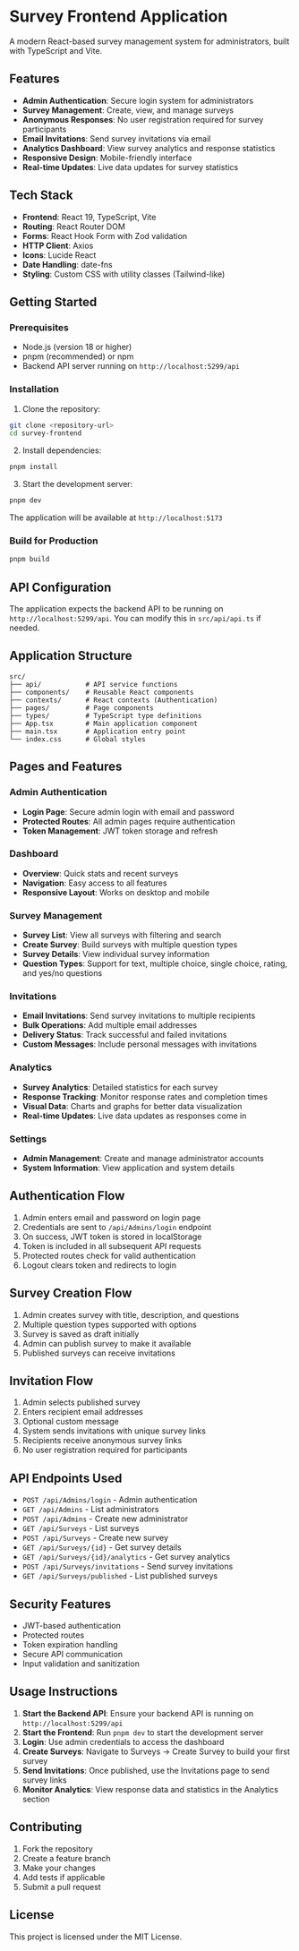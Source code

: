 # Survey Frontend Application

A modern React-based survey management system for administrators, built with TypeScript and Vite.

## Features

- **Admin Authentication**: Secure login system for administrators
- **Survey Management**: Create, view, and manage surveys
- **Anonymous Responses**: No user registration required for survey participants
- **Email Invitations**: Send survey invitations via email
- **Analytics Dashboard**: View survey analytics and response statistics
- **Responsive Design**: Mobile-friendly interface
- **Real-time Updates**: Live data updates for survey statistics

## Tech Stack

- **Frontend**: React 19, TypeScript, Vite
- **Routing**: React Router DOM
- **Forms**: React Hook Form with Zod validation
- **HTTP Client**: Axios
- **Icons**: Lucide React
- **Date Handling**: date-fns
- **Styling**: Custom CSS with utility classes (Tailwind-like)

## Getting Started

### Prerequisites

- Node.js (version 18 or higher)
- pnpm (recommended) or npm
- Backend API server running on `http://localhost:5299/api`

### Installation

1. Clone the repository:
```bash
git clone <repository-url>
cd survey-frontend
```

2. Install dependencies:
```bash
pnpm install
```

3. Start the development server:
```bash
pnpm dev
```

The application will be available at `http://localhost:5173`

### Build for Production

```bash
pnpm build
```

## API Configuration

The application expects the backend API to be running on `http://localhost:5299/api`. You can modify this in `src/api/api.ts` if needed.

## Application Structure

```
src/
├── api/           # API service functions
├── components/    # Reusable React components
├── contexts/      # React contexts (Authentication)
├── pages/         # Page components
├── types/         # TypeScript type definitions
├── App.tsx        # Main application component
├── main.tsx       # Application entry point
└── index.css      # Global styles
```

## Pages and Features

### Admin Authentication
- **Login Page**: Secure admin login with email and password
- **Protected Routes**: All admin pages require authentication
- **Token Management**: JWT token storage and refresh

### Dashboard
- **Overview**: Quick stats and recent surveys
- **Navigation**: Easy access to all features
- **Responsive Layout**: Works on desktop and mobile

### Survey Management
- **Survey List**: View all surveys with filtering and search
- **Create Survey**: Build surveys with multiple question types
- **Survey Details**: View individual survey information
- **Question Types**: Support for text, multiple choice, single choice, rating, and yes/no questions

### Invitations
- **Email Invitations**: Send survey invitations to multiple recipients
- **Bulk Operations**: Add multiple email addresses
- **Delivery Status**: Track successful and failed invitations
- **Custom Messages**: Include personal messages with invitations

### Analytics
- **Survey Analytics**: Detailed statistics for each survey
- **Response Tracking**: Monitor response rates and completion times
- **Visual Data**: Charts and graphs for better data visualization
- **Real-time Updates**: Live data updates as responses come in

### Settings
- **Admin Management**: Create and manage administrator accounts
- **System Information**: View application and system details

## Authentication Flow

1. Admin enters email and password on login page
2. Credentials are sent to `/api/Admins/login` endpoint
3. On success, JWT token is stored in localStorage
4. Token is included in all subsequent API requests
5. Protected routes check for valid authentication
6. Logout clears token and redirects to login

## Survey Creation Flow

1. Admin creates survey with title, description, and questions
2. Multiple question types supported with options
3. Survey is saved as draft initially
4. Admin can publish survey to make it available
5. Published surveys can receive invitations

## Invitation Flow

1. Admin selects published survey
2. Enters recipient email addresses
3. Optional custom message
4. System sends invitations with unique survey links
5. Recipients receive anonymous survey links
6. No user registration required for participants

## API Endpoints Used

- `POST /api/Admins/login` - Admin authentication
- `GET /api/Admins` - List administrators
- `POST /api/Admins` - Create new administrator
- `GET /api/Surveys` - List surveys
- `POST /api/Surveys` - Create new survey
- `GET /api/Surveys/{id}` - Get survey details
- `GET /api/Surveys/{id}/analytics` - Get survey analytics
- `POST /api/Surveys/invitations` - Send survey invitations
- `GET /api/Surveys/published` - List published surveys

## Security Features

- JWT-based authentication
- Protected routes
- Token expiration handling
- Secure API communication
- Input validation and sanitization

## Usage Instructions

1. **Start the Backend API**: Ensure your backend API is running on `http://localhost:5299/api`
2. **Start the Frontend**: Run `pnpm dev` to start the development server
3. **Login**: Use admin credentials to access the dashboard
4. **Create Surveys**: Navigate to Surveys → Create Survey to build your first survey
5. **Send Invitations**: Once published, use the Invitations page to send survey links
6. **Monitor Analytics**: View response data and statistics in the Analytics section

## Contributing

1. Fork the repository
2. Create a feature branch
3. Make your changes
4. Add tests if applicable
5. Submit a pull request

## License

This project is licensed under the MIT License.
